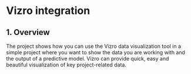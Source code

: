 # Vizro integration 
## 1. Overview 
The project shows how you can use the Vizro data visualization tool in a simple project where you want to show the data you are working with and the output of a predictive model. Vizro can provide quick, easy and beautiful visualization of key project-related data. 

